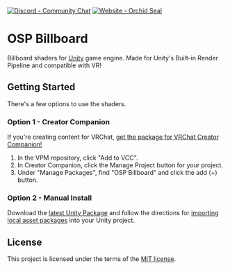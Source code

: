 [![Discord - Community Chat](https://img.shields.io/badge/Discord-Community_Chat-7289da?logo=discord&logoColor=7289da)](https://discord.gg/XJYmP5dFJs) [![Website - Orchid Seal](https://img.shields.io/badge/Website-Orchid_Seal-af004f)](https://orchidseal.com/)

# OSP Billboard

Billboard shaders for [Unity](https://unity.com/) game engine. Made for Unity's Built-in Render Pipeline and compatible with VR!

## Getting Started

There's a few options to use the shaders.

### Option 1 - Creator Companion

If you're creating content for VRChat, [get the package for VRChat Creator Companion!](https://vavassor.github.io/OrchidSealVPM)

1. In the VPM repository, click "Add to VCC".
2. In Creator Companion, click the Manage Project button for your project.
3. Under "Manage Packages", find "OSP Billboard" and click the add (+) button.

### Option 2 - Manual Install

Download the [latest Unity Package](https://github.com/vavassor/OSPBillboard/releases/latest) and follow the directions for [importing local asset packages](https://docs.unity3d.com/2023.1/Documentation/Manual/AssetPackagesImport.html) into your Unity project.

## License

This project is licensed under the terms of the [MIT license](LICENSE.md).
